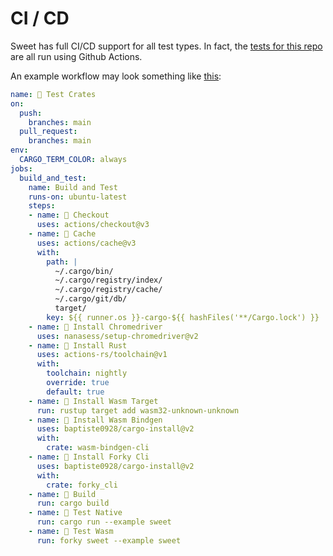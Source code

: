 # CI / CD

Sweet has full CI/CD support for all test types. In fact, the [tests for this repo][1] are all run using Github Actions.

[1]:https://github.com/mrchantey/forky/blob/main/.github/workflows/test.yml

An example workflow may look something like [this](https://github.com/mrchantey/sweet-demo/blob/main/.github/workflows/test.yml):

```yaml
name: 🔎 Test Crates
on:
  push:
    branches: main
  pull_request:
    branches: main
env:
  CARGO_TERM_COLOR: always
jobs:
  build_and_test:
    name: Build and Test
    runs-on: ubuntu-latest
    steps:
    - name: 📂 Checkout
      uses: actions/checkout@v3
    - name: 📂 Cache
      uses: actions/cache@v3
      with:
        path: |
          ~/.cargo/bin/
          ~/.cargo/registry/index/
          ~/.cargo/registry/cache/
          ~/.cargo/git/db/
          target/
        key: ${{ runner.os }}-cargo-${{ hashFiles('**/Cargo.lock') }}
    - name: 🔨 Install Chromedriver
      uses: nanasess/setup-chromedriver@v2
    - name: 🔨 Install Rust
      uses: actions-rs/toolchain@v1
      with:
        toolchain: nightly
        override: true
        default: true
    - name: 🔨 Install Wasm Target
      run: rustup target add wasm32-unknown-unknown
    - name: 🔨 Install Wasm Bindgen
      uses: baptiste0928/cargo-install@v2
      with:
        crate: wasm-bindgen-cli
    - name: 🔨 Install Forky Cli
      uses: baptiste0928/cargo-install@v2
      with:
        crate: forky_cli
    - name: 🔨 Build
      run: cargo build
    - name: 🔎 Test Native
      run: cargo run --example sweet
    - name: 🔎 Test Wasm
      run: forky sweet --example sweet
```
